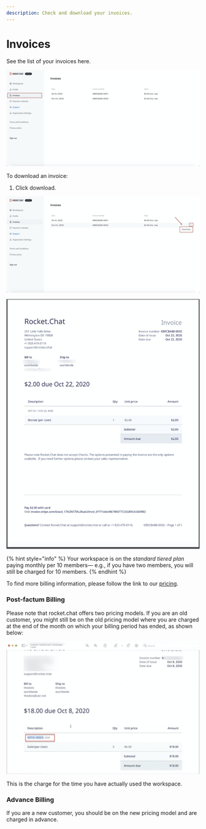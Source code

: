 ```yaml
---
description: Check and download your invoices.
---
```


# Invoices

See the list of your invoices here.

![](<../../../.gitbook/assets/image (91).png>)

To download an invoice:

1. Click download.

![](<../../../.gitbook/assets/image (93).png>)

![](<../../../.gitbook/assets/image (92).png>)

{% hint style="info" %}
Your workspace is on the _standard tiered plan_ paying monthly per 10 members— e.g., if you have two members, you will still be charged for 10 members.
{% endhint %}

To find more billing information, please follow the link to our [pricing](https://rocket.chat/pricing/).

### Post-factum Billing

Please note that rocket.chat offers two pricing models. If you are an old customer, you might still be on the old pricing model where you are charged at the end of the month on which your billing period has ended, as shown below:

![](<../../../.gitbook/assets/image (308) (2) (2) (1) (1) (2) (1) (2).png>)

This is the charge for the time you have actually used the workspace.

### Advance Billing

If you are a new customer, you should be on the new pricing model and are charged in advance.
